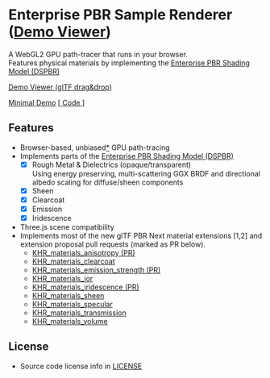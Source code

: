 # Enterprise PBR Sample Renderer ([Demo Viewer](https://dassaultsystemes-technology.github.io/dspbr-pt/index.html))
<!-- |  [Validation Report](https://dassaultsystemes-technology.github.io/dspbr-pt/report/)) -->

A WebGL2 GPU path-tracer that runs in your browser.<br>
Features physical materials by implementing the [Enterprise PBR Shading Model (DSPBR)](https://github.com/DassaultSystemes-Technology/EnterprisePBRShadingModel)

[Demo Viewer (glTF drag&drop)](https://dassaultsystemes-technology.github.io/dspbr-pt/index.html)

[Minimal Demo](https://dassaultsystemes-technology.github.io/dspbr-pt/simple.html) [[ Code ](https://github.com/DassaultSystemes-Technology/dspbr-pt/blob/main/packages/examples/simple.js)]

## Features
* Browser-based, unbiased[*](#Notes) GPU path-tracing
* Implements parts of the [Enterprise PBR Shading Model (DSPBR)](https://github.com/DassaultSystemes-Technology/EnterprisePBRShadingModel)
  * [x] Rough Metal & Dielectrics (opaque/transparent)<br>
  Using energy preserving, multi-scattering GGX BRDF and directional albedo scaling for diffuse/sheen components
  * [x] Sheen
  * [x] Clearcoat
  * [x] Emission
  * [x] Iridescence
* Three.js scene compatibility
* Implements most of the new glTF PBR Next material extensions [1,2] and extension proposal pull requests (marked as PR below).
  * [KHR_materials_anisotropy (PR)](https://github.com/KhronosGroup/glTF/pull/2027)
  * [KHR_materials_clearcoat](https://github.com/KhronosGroup/glTF/blob/master/extensions/2.0/Khronos/KHR_materials_clearcoat/README.md)
  * [KHR_materials_emission_strength (PR)](https://github.com/KhronosGroup/glTF/pull/1994)
  * [KHR_materials_ior](https://github.com/KhronosGroup/glTF/tree/master/extensions/2.0/Khronos/KHR_materials_ior)
  * [KHR_materials_iridescence (PR)](https://github.com/KhronosGroup/glTF/pull/2027)
  * [KHR_materials_sheen](https://github.com/KhronosGroup/glTF/blob/master/extensions/2.0/Khronos/KHR_materials_sheen/README.md)
  * [KHR_materials_specular](https://github.com/KhronosGroup/glTF/tree/master/extensions/2.0/Khronos/KHR_materials_specular)
  <!-- * [KHR_materials_translucency PR](https://github.com/KhronosGroup/glTF/pull/1825) -->
  * [KHR_materials_transmission](https://github.com/KhronosGroup/glTF/blob/master/extensions/2.0/Khronos/KHR_materials_transmission/README.md)
  * [KHR_materials_volume](https://github.com/KhronosGroup/glTF/tree/master/extensions/2.0/Khronos/KHR_materials_volume)

## License
* Source code license info in [LICENSE](LICENSE)

[1]: https://www.khronos.org/news/press/khronos-releases-wave-of-new-gltf-pbr-3d-material-capabilities
[2]: https://www.khronos.org/news/press/new-gltf-extensions-raise-the-bar-on-3d-asset-visual-realism
